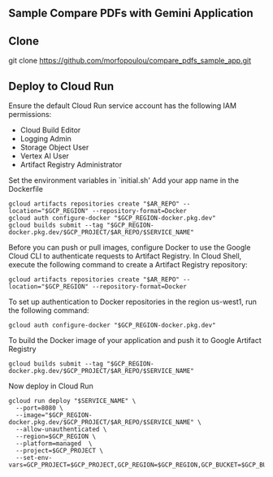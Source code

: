 ## Sample Compare PDFs with Gemini Application

## Clone

git clone https://github.com/morfopoulou/compare_pdfs_sample_app.git

## Deploy to Cloud Run

Ensure the default Cloud Run service account has the following IAM permissions:
- Cloud Build Editor
- Logging Admin
- Storage Object User
- Vertex AI User
- Artifact Registry Administrator


Set the environment variables in `initial.sh'
Add your app name in the Dockerfile
```In Cloud Shell, execute the following commands:
gcloud artifacts repositories create "$AR_REPO" --location="$GCP_REGION" --repository-format=Docker
gcloud auth configure-docker "$GCP_REGION-docker.pkg.dev"
gcloud builds submit --tag "$GCP_REGION-docker.pkg.dev/$GCP_PROJECT/$AR_REPO/$SERVICE_NAME"
```
Before you can push or pull images, configure Docker to use the Google Cloud CLI to authenticate requests to Artifact Registry.
In Cloud Shell, execute the following command to create a Artifact Registry repository:

```
gcloud artifacts repositories create "$AR_REPO" --location="$GCP_REGION" --repository-format=Docker
```

To set up authentication to Docker repositories in the region us-west1, run the following command:

```
gcloud auth configure-docker "$GCP_REGION-docker.pkg.dev"
```

To build the Docker image of your application and push it to Google Artifact Registry

```
gcloud builds submit --tag "$GCP_REGION-docker.pkg.dev/$GCP_PROJECT/$AR_REPO/$SERVICE_NAME"
```

Now deploy in Cloud Run
``` 
gcloud run deploy "$SERVICE_NAME" \
  --port=8080 \
  --image="$GCP_REGION-docker.pkg.dev/$GCP_PROJECT/$AR_REPO/$SERVICE_NAME" \
  --allow-unauthenticated \
  --region=$GCP_REGION \
  --platform=managed  \
  --project=$GCP_PROJECT \
  --set-env-vars=GCP_PROJECT=$GCP_PROJECT,GCP_REGION=$GCP_REGION,GCP_BUCKET=$GCP_BUCKET
```
